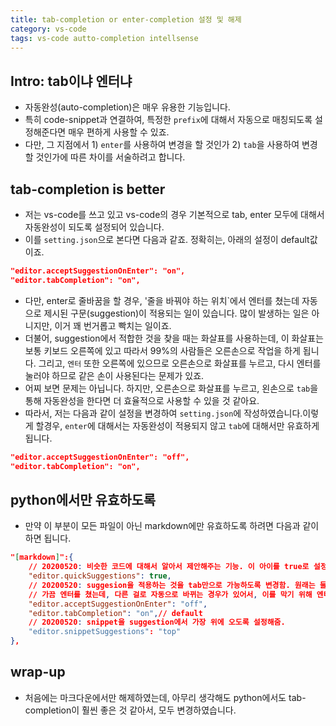 ```yaml
---
title: tab-completion or enter-completion 설정 및 해제
category: vs-code
tags: vs-code autto-completion intellsense
---
```


## Intro: tab이냐 엔터냐

- 자동완성(auto-completion)은 매우 유용한 기능입니다.
- 특히 code-snippet과 연결하여, 특정한 `prefix`에 대해서 자동으로 매칭되도록 설정해준다면 매우 편하게 사용할 수 있죠.
- 다만, 그 지점에서 1) `enter`를 사용하여 변경을 할 것인가 2) `tab`을 사용하여 변경할 것인가에 따른 차이를 서술하려고 합니다. 

## tab-completion is better

- 저는 vs-code를 쓰고 있고 vs-code의 경우 기본적으로 tab, enter 모두에 대해서 자동완성이 되도록 설정되어 있습니다.
- 이를 `setting.json`으로 본다면 다음과 같죠. 정확히는, 아래의 설정이 default값이죠.

```json
"editor.acceptSuggestionOnEnter": "on",
"editor.tabCompletion": "on",
```

- 다만, enter로 줄바꿈을 할 경우, '줄을 바꿔야 하는 위치`에서 엔터를 쳤는데 자동으로 제시된 구문(suggestion)이 적용되는 일이 있습니다. 많이 발생하는 일은 아니지만, 이거 꽤 번거롭고 빡치는 일이죠.
- 더불어, suggestion에서 적합한 것을 찾을 때는 화살표를 사용하는데, 이 화살표는 보통 키보드 오른쪽에 있고 따라서 99%의 사람들은 오른손으로 작업을 하게 됩니다. 그리고, `엔터` 또한 오른쪽에 있으므로 오른손으로 화살표를 누르고, 다시 엔터를 눌러야 하므로 같은 손이 사용된다는 문제가 있죠.
- 어찌 보면 문제는 아닙니다. 하지만, 오른손으로 화살표를 누르고, 왼손으로 `tab`을 통해 자동완성을 한다면 더 효율적으로 사용할 수 있을 것 같아요.
- 따라서, 저는 다음과 같이 설정을 변경하여 `setting.json`에 작성하였습니다.이렇게 할경우, `enter`에 대해서는 자동완성이 적용되지 않고 `tab`에 대해서만 유효하게 됩니다.

```json
"editor.acceptSuggestionOnEnter": "off",
"editor.tabCompletion": "on",
```

## python에서만 유효하도록

- 만약 이 부분이 모든 파일이 아닌 markdown에만 유효하도록 하려면 다음과 같이 하면 됩니다.

```json
"[markdown]":{
    // 20200520: 비슷한 코드에 대해서 알아서 제안해주는 기능. 이 아이를 true로 설정해야, code-snippet이 실행됨
    "editor.quickSuggestions": true, 
    // 20200520: suggesion을 적용하는 것을 tab만으로 가능하도록 변경함. 원래는 둘 다 가능했지만, 
    // 가끔 엔터를 쳤는데, 다른 걸로 자동으로 바뀌는 경우가 있어서, 이를 막기 위해 엔터로 변경하는 것을 막음.
    "editor.acceptSuggestionOnEnter": "off",
    "editor.tabCompletion": "on",// default
    // 20200520: snippet을 suggestion에서 가장 위에 오도록 설정해줌.
    "editor.snippetSuggestions": "top"
},
```

## wrap-up

- 처음에는 마크다운에서만 해제하였는데, 아무리 생각해도 python에서도 tab-completion이 훨씬 좋은 것 같아서, 모두 변경하였습니다.

